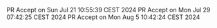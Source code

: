 PR Accept on Sun Jul 21 10:55:39 CEST 2024
PR Accept on Mon Jul 29 07:42:25 CEST 2024
PR Accept on Mon Aug  5 10:42:24 CEST 2024
